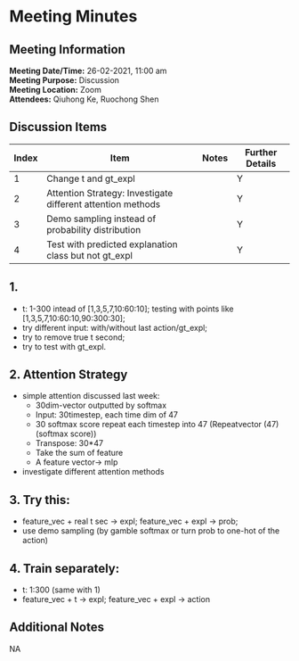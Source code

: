 # Meeting Minutes
## Meeting Information
**Meeting Date/Time:** 26-02-2021, 11:00 am <br>
**Meeting Purpose:** Discussion <br>
**Meeting Location:** Zoom <br>
**Attendees:** Qiuhong Ke, Ruochong Shen


## Discussion Items
Index | Item | Notes | Further Details |
---- | ---- | ---- | ---- |
1 | Change t and gt_expl |  | Y |
2 | Attention Strategy: Investigate different attention methods | | Y |
3 | Demo sampling instead of probability distribution | | Y |
4 | Test with predicted explanation class but not gt_expl |  | Y |

## 1. 
- t: 1-300 intead of [1,3,5,7,10:60:10]; testing with points like [1,3,5,7,10:60:10,90:300:30];
- try different input: with/without last action/gt_expl;
- try to remove true t second;
- try to test with gt_expl.

## 2. Attention Strategy
- simple attention discussed last week: 
  - 30dim-vector outputted by softmax
  - Input: 30timestep, each time dim of 47
  - 30 softmax score repeat each timestep into 47 (Repeatvector (47) (softmax score))
  - Transpose: 30*47
  - Take the sum of feature
  - A feature vector-> mlp
- investigate different attention methods

## 3. Try this:
- feature_vec + real t sec -> expl; feature_vec + expl -> prob;
- use demo sampling (by gamble softmax or turn prob to one-hot of the action)
 
## 4. Train separately:
- t: 1:300 (same with 1)
- feature_vec + t -> expl; feature_vec + expl -> action
 
## Additional Notes
NA
